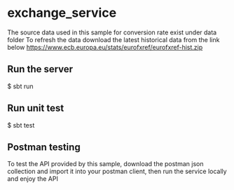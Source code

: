 # exchange_service
The source data used in this sample for conversion rate exist under data folder
To refresh the data download the latest historical data from the link below https://www.ecb.europa.eu/stats/eurofxref/eurofxref-hist.zip
## Run the server
  $ sbt run
## Run unit test
  $ sbt test
## Postman testing
To test the API provided by this sample, download the postman json collection and import it into your postman client, then run the service locally and enjoy the API
